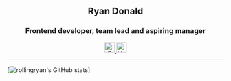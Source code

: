 <div style="text-align: center;">
    <h2>Ryan Donald</h2>
    <h3>Frontend developer, team lead and aspiring manager</h3>
    <div>
        <a href="mailto:ryan@rollingcreative.co.za" title="Email" target="_blank">
            <img src="https://cdn-icons-png.flaticon.com/128/732/732200.png" data-src="https://cdn-icons-png.flaticon.com/128/732/732200.png" alt="Gmail" title="Gmail" width="24" height="24" srcset="https://cdn-icons-png.flaticon.com/128/732/732200.png 4x">
        </a>
        <a href="https://www.linkedin.com/in/ryan-donald-72090414/" title="Linkedin" target="_blank">
            <img src="https://cdn-icons-png.flaticon.com/128/3536/3536505.png" data-src="https://cdn-icons-png.flaticon.com/128/3536/3536505.png" alt="Linkedin " title="Linkedin " width="24" height="24" srcset="https://cdn-icons-png.flaticon.com/128/3536/3536505.png 4x">
        </a>
    </div>
    <hr />
 </div>
 
 [![rollingryan's GitHub stats](https://github-readme-stats.vercel.app/api?username=rollingryan&count_private=true&hide=stars&hide=stars,contribs&show_icons=true&theme=prussian&bg_color=30,21262d,3d444d)]
